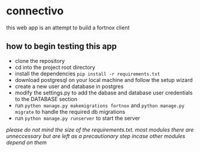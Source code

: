# connectivo
this web app is an attempt to build a fortnox client

## how to begin testing this app
* clone the repository
* cd into the project root directory
* install the dependencies `pip install -r requirements.txt`
* download postgresql on your local machine and follow the setup wizard
* create a new user and database in postgres
* modify the settings.py to add the dabase and database user credentials to the DATABASE section
* run `python manage.py makemigrations fortnox` and `python manage.py migrate` to handle the required db migrations
* run `python manage.py runserver` to start the server

*please do not mind the size of the requirements.txt. most modules there are unneccessary but are left as a precautionary step incase other modules depend on them*
